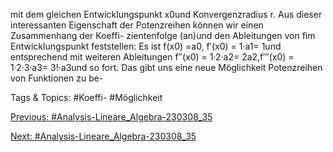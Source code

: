 mit dem gleichen Entwicklungspunkt x0und Konvergenzradius r.
Aus dieser interessanten Eigenschaft der Potenzreihen können wir einen Zusammenhang der Koeffi-
zientenfolge (an)und den Ableitungen von fim Entwicklungspunkt feststellen: Es ist f(x0) =a0,
f′(x0) = 1·a1= 1und entsprechend mit weiteren Ableitungen f′′(x0) = 1·2·a2= 2a2,f′′′(x0) =
1·2·3·a3= 3!·a3und so fort. Das gibt uns eine neue Möglichkeit Potenzreihen von Funktionen zu be-

   Tags & Topics:
   #Koeffi-
   #Möglichkeit

[Previous: #Analysis-Lineare_Algebra-230308_35](Analysis-Lineare_Algebra-230308_35.md)

[Next: #Analysis-Lineare_Algebra-230308_35](Analysis-Lineare_Algebra-230308_35.md)